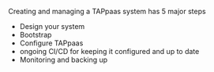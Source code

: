 Creating and managing a TAPpaas system has 5 major steps

- Design your system
- Bootstrap
- Configure TAPpaas
- ongoing CI/CD for keeping it configured and up to date
- Monitoring and backing up